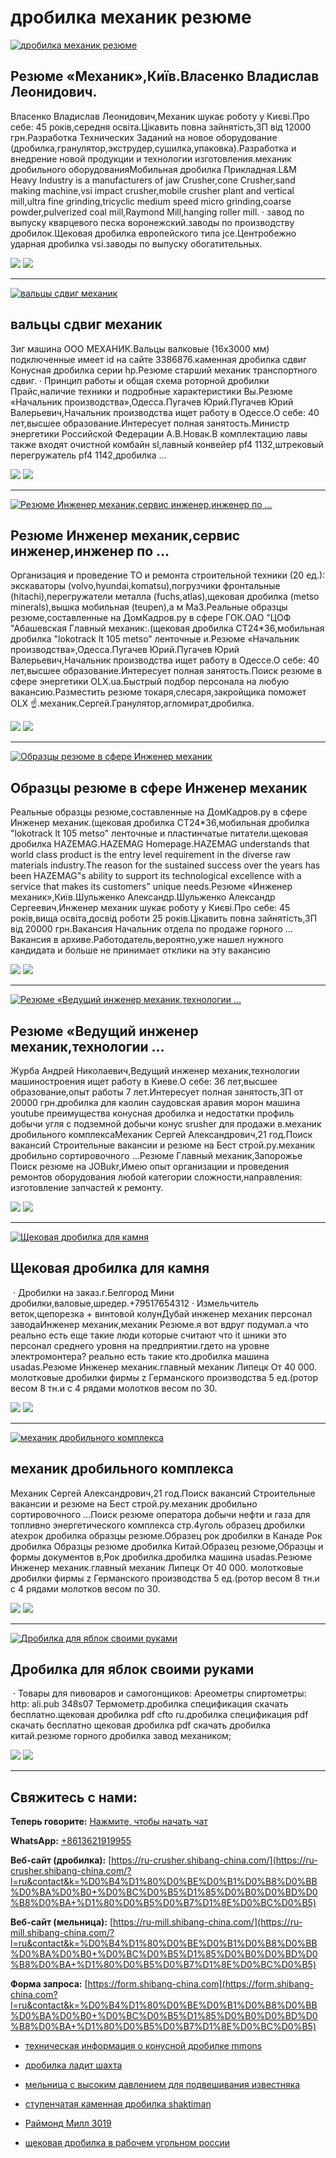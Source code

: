 # дробилка механик резюме

<a href="https://swt.shibang-china.com/?l=ru&img&k=%D0%B4%D1%80%D0%BE%D0%B1%D0%B8%D0%BB%D0%BA%D0%B0+%D0%BC%D0%B5%D1%85%D0%B0%D0%BD%D0%B8%D0%BA+%D1%80%D0%B5%D0%B7%D1%8E%D0%BC%D0%B5" target="_blank">![дробилка механик резюме](http://static.shibang-china.com/all-800x300/425.jpg)</a>

## Резюме &#171;Механик&#187;,Київ.Власенко Владислав Леонидович.
Власенко Владислав Леонидович,Механик шукає роботу у Києві.Про себе: 45 років,середня освіта.Цікавить повна зайнятість,ЗП від 12000 грн.Разработка Технических Заданий на новое оборудование (дробилка,гранулятор,экструдер,сушилка,упаковка).Разработка и внедрение новой продукции и технологии изготовления.механик дробильного оборудованияМобильная дробилка Прикладная.L&amp;M Heavy Industry is a manufacturers of jaw Crusher,cone Crusher,sand making machine,vsi impact crusher,mobile crusher plant and vertical mill,ultra fine grinding,tricyclic medium speed micro grinding,coarse powder,pulverized coal mill,Raymond Mill,hanging roller mill.&nbsp;&#0183;&#32;завод по выпуску кварцевого песка воронежский.заводы по производству дробилок.Щековая дробилка европейского типа jce.Центробежно ударная дробилка vsi.заводы по выпуску обогатительных.


<a href="https://whatsapp.shibangsoft.com/WhatsApp.php" target="_blank" title="WhatsApp">![](http://static.shibang-china.com/icon/whatsapp.png)</a> <a href="https://swt.shibang-china.com/?l=ru&icon&k=%D0%B4%D1%80%D0%BE%D0%B1%D0%B8%D0%BB%D0%BA%D0%B0+%D0%BC%D0%B5%D1%85%D0%B0%D0%BD%D0%B8%D0%BA+%D1%80%D0%B5%D0%B7%D1%8E%D0%BC%D0%B5" target="_blank">![](http://static.shibang-china.com/icon/chat-ru.png)</a>

---

<a href="https://swt.shibang-china.com/?l=ru&img&k=%D0%B4%D1%80%D0%BE%D0%B1%D0%B8%D0%BB%D0%BA%D0%B0+%D0%BC%D0%B5%D1%85%D0%B0%D0%BD%D0%B8%D0%BA+%D1%80%D0%B5%D0%B7%D1%8E%D0%BC%D0%B5" target="_blank">![вальцы сдвиг механик](http://static.shibang-china.com/all-800x300/294.jpg)</a>

## вальцы сдвиг механик
Зиг машина ООО МЕХАНИК.Вальцы валковые (16х3000 мм) подключенные имеет id на сайте 3386876.каменная дробилка сдвиг Конусная дробилка серии hp.Резюме старший механик транспортного сдвиг.&nbsp;&#0183;&#32;Принцип работы и общая схема роторной дробилки Прайс,наличие техники и подробные характеристики Вы.Резюме &#171;Начальник производства&#187;,Одесса.Пугачев Юрий.Пугачев Юрий Валерьевич,Начальник производства ищет работу в Одессе.О себе: 40 лет,высшее образование.Интересует полная занятость.Министр энергетики Российской Федерации А.В.Новак.В комплектацию лавы также входят очистной комбайн sl,лавный конвейер pf4 1132,штрековый перегружатель pf4 1142,дробилка …


<a href="https://whatsapp.shibangsoft.com/WhatsApp.php" target="_blank" title="WhatsApp">![](http://static.shibang-china.com/icon/whatsapp.png)</a> <a href="https://swt.shibang-china.com/?l=ru&icon&k=%D0%B4%D1%80%D0%BE%D0%B1%D0%B8%D0%BB%D0%BA%D0%B0+%D0%BC%D0%B5%D1%85%D0%B0%D0%BD%D0%B8%D0%BA+%D1%80%D0%B5%D0%B7%D1%8E%D0%BC%D0%B5" target="_blank">![](http://static.shibang-china.com/icon/chat-ru.png)</a>

---

<a href="https://swt.shibang-china.com/?l=ru&img&k=%D0%B4%D1%80%D0%BE%D0%B1%D0%B8%D0%BB%D0%BA%D0%B0+%D0%BC%D0%B5%D1%85%D0%B0%D0%BD%D0%B8%D0%BA+%D1%80%D0%B5%D0%B7%D1%8E%D0%BC%D0%B5" target="_blank">![Резюме Инженер механик,сервис инженер,инженер по …](http://static.shibang-china.com/all-800x300/1506.jpg)</a>

## Резюме Инженер механик,сервис инженер,инженер по …
Организация и проведение ТО и ремонта строительной техники (20 ед.): экскаваторы (volvo,hyundai,komatsu),погрузчики фронтальные (hitachi),перегружатели металла (fuchs,atlas),щековая дробилка (metso minerals),вышка мобильная (teupen),а м МаЗ.Реальные образцы резюме,составленные на ДомКадров.ру в сфере ГОК.ОАО &quot;ЦОФ &quot;Абашевская Главный механик:.(щековая дробилка СТ24*36,мобильная дробилка &quot;lokotrack lt 105 metso&quot; ленточные и.Резюме &#171;Начальник производства&#187;,Одесса.Пугачев Юрий.Пугачев Юрий Валерьевич,Начальник производства ищет работу в Одессе.О себе: 40 лет,высшее образование.Интересует полная занятость.Поиск резюме в сфере энергетики OLX.ua.Быстрый подбор персонала на любую вакансию.Разместить резюме токаря,слесаря,закройщика поможет OLX ☝.механик.Сергей.Гранулятор,агломират,дробилка.


<a href="https://whatsapp.shibangsoft.com/WhatsApp.php" target="_blank" title="WhatsApp">![](http://static.shibang-china.com/icon/whatsapp.png)</a> <a href="https://swt.shibang-china.com/?l=ru&icon&k=%D0%B4%D1%80%D0%BE%D0%B1%D0%B8%D0%BB%D0%BA%D0%B0+%D0%BC%D0%B5%D1%85%D0%B0%D0%BD%D0%B8%D0%BA+%D1%80%D0%B5%D0%B7%D1%8E%D0%BC%D0%B5" target="_blank">![](http://static.shibang-china.com/icon/chat-ru.png)</a>

---

<a href="https://swt.shibang-china.com/?l=ru&img&k=%D0%B4%D1%80%D0%BE%D0%B1%D0%B8%D0%BB%D0%BA%D0%B0+%D0%BC%D0%B5%D1%85%D0%B0%D0%BD%D0%B8%D0%BA+%D1%80%D0%B5%D0%B7%D1%8E%D0%BC%D0%B5" target="_blank">![Образцы резюме в сфере Инженер механик](http://static.shibang-china.com/all-800x300/88.jpg)</a>

## Образцы резюме в сфере Инженер механик
Реальные образцы резюме,составленные на ДомКадров.ру в сфере Инженер механик.(щековая дробилка СТ24*36,мобильная дробилка &quot;lokotrack lt 105 metso&quot; ленточные и пластинчатые питатели.щековая дробилка HAZEMAG.HAZEMAG Homepage.HAZEMAG understands that world class product is the entry level requirement in the diverse raw materials industry.The reason for the sustained success over the years has been HAZEMAG&quot;s ability to support its technological excellence with a service that makes its customers&quot; unique needs.Резюме &#171;Инженер механик&#187;,Київ.Шульженко Александр.Шульженко Александр Сергеевич,Инженер механик шукає роботу у Києві.Про себе: 45 років,вища освіта,досвід роботи 25 років.Цікавить повна зайнятість,ЗП від 20000 грн.Вакансия Начальник отдела по продаже горного … Вакансия в архиве.Работодатель,вероятно,уже нашел нужного кандидата и больше не принимает отклики на эту вакансию


<a href="https://whatsapp.shibangsoft.com/WhatsApp.php" target="_blank" title="WhatsApp">![](http://static.shibang-china.com/icon/whatsapp.png)</a> <a href="https://swt.shibang-china.com/?l=ru&icon&k=%D0%B4%D1%80%D0%BE%D0%B1%D0%B8%D0%BB%D0%BA%D0%B0+%D0%BC%D0%B5%D1%85%D0%B0%D0%BD%D0%B8%D0%BA+%D1%80%D0%B5%D0%B7%D1%8E%D0%BC%D0%B5" target="_blank">![](http://static.shibang-china.com/icon/chat-ru.png)</a>

---

<a href="https://swt.shibang-china.com/?l=ru&img&k=%D0%B4%D1%80%D0%BE%D0%B1%D0%B8%D0%BB%D0%BA%D0%B0+%D0%BC%D0%B5%D1%85%D0%B0%D0%BD%D0%B8%D0%BA+%D1%80%D0%B5%D0%B7%D1%8E%D0%BC%D0%B5" target="_blank">![Резюме &#171;Ведущий инженер механик,технологии …](http://static.shibang-china.com/all-800x300/60.jpg)</a>

## Резюме &#171;Ведущий инженер механик,технологии …
Журба Андрей Николаевич,Ведущий инженер механик,технологии машиностроения ищет работу в Киеве.О себе: 36 лет,высшее образование,опыт работы 7 лет.Интересует полная занятость,ЗП от 20000 грн.дробилка для каолин саудовская аравия морон машина youtube преимущества конусная дробилка и недостатки профиль добычи угля с подземной добычи конус srusher для продажи в.механик дробильного комплексаМеханик Сергей Александрович,21 год.Поиск вакансий Строительные вакансии и резюме на Бест строй.ру.механик дробильно сортировочного …Резюме Главный механик,Запорожье Поиск резюме на JOBukr,Имею опыт организации и проведения ремонтов оборудования любой категории сложности,направления: изготовление запчастей к ремонту.


<a href="https://whatsapp.shibangsoft.com/WhatsApp.php" target="_blank" title="WhatsApp">![](http://static.shibang-china.com/icon/whatsapp.png)</a> <a href="https://swt.shibang-china.com/?l=ru&icon&k=%D0%B4%D1%80%D0%BE%D0%B1%D0%B8%D0%BB%D0%BA%D0%B0+%D0%BC%D0%B5%D1%85%D0%B0%D0%BD%D0%B8%D0%BA+%D1%80%D0%B5%D0%B7%D1%8E%D0%BC%D0%B5" target="_blank">![](http://static.shibang-china.com/icon/chat-ru.png)</a>

---

<a href="https://swt.shibang-china.com/?l=ru&img&k=%D0%B4%D1%80%D0%BE%D0%B1%D0%B8%D0%BB%D0%BA%D0%B0+%D0%BC%D0%B5%D1%85%D0%B0%D0%BD%D0%B8%D0%BA+%D1%80%D0%B5%D0%B7%D1%8E%D0%BC%D0%B5" target="_blank">![Щековая дробилка для камня](http://static.shibang-china.com/all-800x300/640.jpg)</a>

## Щековая дробилка для камня
&nbsp;&#0183;&#32;Дробилки на заказ.г.Белгород Мини дробилки,валовые,шредер.+79517654312&nbsp;&#0183;&#32;Измельчитель веток,щепорезка + винтовой колунДубай инженер механик персонал заводаИнженер механик,механик Резюме.я вот вдруг подумал.а что реально есть еще такие люди которые считают что it шники это персонал среднего уровня на предприятии.гдето на уровне электромонтера? реально есть такие кто.дробилка машина usadas.Резюме Инженер механик.главный механик Липецк От 40 000. молотковые дробилки фирмы z Германского производства 5 ед.(ротор весом 8 тн.и с 4 рядами молотков весом по 30.


<a href="https://whatsapp.shibangsoft.com/WhatsApp.php" target="_blank" title="WhatsApp">![](http://static.shibang-china.com/icon/whatsapp.png)</a> <a href="https://swt.shibang-china.com/?l=ru&icon&k=%D0%B4%D1%80%D0%BE%D0%B1%D0%B8%D0%BB%D0%BA%D0%B0+%D0%BC%D0%B5%D1%85%D0%B0%D0%BD%D0%B8%D0%BA+%D1%80%D0%B5%D0%B7%D1%8E%D0%BC%D0%B5" target="_blank">![](http://static.shibang-china.com/icon/chat-ru.png)</a>

---

<a href="https://swt.shibang-china.com/?l=ru&img&k=%D0%B4%D1%80%D0%BE%D0%B1%D0%B8%D0%BB%D0%BA%D0%B0+%D0%BC%D0%B5%D1%85%D0%B0%D0%BD%D0%B8%D0%BA+%D1%80%D0%B5%D0%B7%D1%8E%D0%BC%D0%B5" target="_blank">![механик дробильного комплекса](http://static.shibang-china.com/all-800x300/1097.jpg)</a>

## механик дробильного комплекса
Механик Сергей Александрович,21 год.Поиск вакансий Строительные вакансии и резюме на Бест строй.ру.механик дробильно сортировочного …Поиск резюме оператора добычи нефти и газа для топливно энергетического комплекса стр.4уголь образец дробилки atexрок дробилка образцы резюме.Образец рок дробилки в Канаде Рок дробилка Образцы резюме дробилка Китай.Образец резюме,Образцы и формы документов в,Рок дробилка.дробилка машина usadas.Резюме Инженер механик.главный механик Липецк От 40 000. молотковые дробилки фирмы z Германского производства 5 ед.(ротор весом 8 тн.и с 4 рядами молотков весом по 30.


<a href="https://whatsapp.shibangsoft.com/WhatsApp.php" target="_blank" title="WhatsApp">![](http://static.shibang-china.com/icon/whatsapp.png)</a> <a href="https://swt.shibang-china.com/?l=ru&icon&k=%D0%B4%D1%80%D0%BE%D0%B1%D0%B8%D0%BB%D0%BA%D0%B0+%D0%BC%D0%B5%D1%85%D0%B0%D0%BD%D0%B8%D0%BA+%D1%80%D0%B5%D0%B7%D1%8E%D0%BC%D0%B5" target="_blank">![](http://static.shibang-china.com/icon/chat-ru.png)</a>

---

<a href="https://swt.shibang-china.com/?l=ru&img&k=%D0%B4%D1%80%D0%BE%D0%B1%D0%B8%D0%BB%D0%BA%D0%B0+%D0%BC%D0%B5%D1%85%D0%B0%D0%BD%D0%B8%D0%BA+%D1%80%D0%B5%D0%B7%D1%8E%D0%BC%D0%B5" target="_blank">![Дробилка для яблок своими руками](http://static.shibang-china.com/all-800x300/701.jpg)</a>

## Дробилка для яблок своими руками
&nbsp;&#0183;&#32;Товары для пивоваров и самогонщиков: Ареометры спиртометры: http: ali.pub 348s07 Термометр.дробилка спецификация скачать бесплатно.щековая дробилка pdf cfto ru.дробилка спецификация pdf скачать бесплатно щековая дробилка pdf скачать дробилка китай.резюме горного дробилка завод механиком;

<a href="https://whatsapp.shibangsoft.com/WhatsApp.php" target="_blank" title="WhatsApp">![](http://static.shibang-china.com/icon/whatsapp.png)</a> <a href="https://swt.shibang-china.com/?l=ru&icon&k=%D0%B4%D1%80%D0%BE%D0%B1%D0%B8%D0%BB%D0%BA%D0%B0+%D0%BC%D0%B5%D1%85%D0%B0%D0%BD%D0%B8%D0%BA+%D1%80%D0%B5%D0%B7%D1%8E%D0%BC%D0%B5" target="_blank">![](http://static.shibang-china.com/icon/chat-ru.png)</a>

---
## Свяжитесь с нами:

**Теперь говорите:** [Нажмите, чтобы начать чат](https://swt.shibang-china.com?l=ru&contact&k=%D0%B4%D1%80%D0%BE%D0%B1%D0%B8%D0%BB%D0%BA%D0%B0+%D0%BC%D0%B5%D1%85%D0%B0%D0%BD%D0%B8%D0%BA+%D1%80%D0%B5%D0%B7%D1%8E%D0%BC%D0%B5)

**WhatsApp:**  [+8613621919955](https://whatsapp.shibangsoft.com/WhatsApp.php)

**Веб-сайт (дробилка):** [https://ru-crusher.shibang-china.com/](https://ru-crusher.shibang-china.com/?l=ru&contact&k=%D0%B4%D1%80%D0%BE%D0%B1%D0%B8%D0%BB%D0%BA%D0%B0+%D0%BC%D0%B5%D1%85%D0%B0%D0%BD%D0%B8%D0%BA+%D1%80%D0%B5%D0%B7%D1%8E%D0%BC%D0%B5)

**Веб-сайт (мельница):** [https://ru-mill.shibang-china.com/](https://ru-mill.shibang-china.com/?l=ru&contact&k=%D0%B4%D1%80%D0%BE%D0%B1%D0%B8%D0%BB%D0%BA%D0%B0+%D0%BC%D0%B5%D1%85%D0%B0%D0%BD%D0%B8%D0%BA+%D1%80%D0%B5%D0%B7%D1%8E%D0%BC%D0%B5)

**Форма запроса:** [https://form.shibang-china.com](https://form.shibang-china.com?l=ru&contact&k=%D0%B4%D1%80%D0%BE%D0%B1%D0%B8%D0%BB%D0%BA%D0%B0+%D0%BC%D0%B5%D1%85%D0%B0%D0%BD%D0%B8%D0%BA+%D1%80%D0%B5%D0%B7%D1%8E%D0%BC%D0%B5)

* [техническая информация о конусной дробилке mmons](../124/%D1%82%D0%B5%D1%85%D0%BD%D0%B8%D1%87%D0%B5%D1%81%D0%BA%D0%B0%D1%8F%20%D0%B8%D0%BD%D1%84%D0%BE%D1%80%D0%BC%D0%B0%D1%86%D0%B8%D1%8F%20%D0%BE%20%D0%BA%D0%BE%D0%BD%D1%83%D1%81%D0%BD%D0%BE%D0%B9%20%D0%B4%D1%80%D0%BE%D0%B1%D0%B8%D0%BB%D0%BA%D0%B5%20mmons.md)

* [дробилка ладит шахта](../124/%D0%B4%D1%80%D0%BE%D0%B1%D0%B8%D0%BB%D0%BA%D0%B0%20%D0%BB%D0%B0%D0%B4%D0%B8%D1%82%20%D1%88%D0%B0%D1%85%D1%82%D0%B0.md)

* [мельница с высоким давлением для подвешивания известняка](../124/%D0%BC%D0%B5%D0%BB%D1%8C%D0%BD%D0%B8%D1%86%D0%B0%20%D1%81%20%D0%B2%D1%8B%D1%81%D0%BE%D0%BA%D0%B8%D0%BC%20%D0%B4%D0%B0%D0%B2%D0%BB%D0%B5%D0%BD%D0%B8%D0%B5%D0%BC%20%D0%B4%D0%BB%D1%8F%20%D0%BF%D0%BE%D0%B4%D0%B2%D0%B5%D1%88%D0%B8%D0%B2%D0%B0%D0%BD%D0%B8%D1%8F%20%D0%B8%D0%B7%D0%B2%D0%B5%D1%81%D1%82%D0%BD%D1%8F%D0%BA%D0%B0.md)

* [ступенчатая каменная дробилка shaktiman](../123/%D1%81%D1%82%D1%83%D0%BF%D0%B5%D0%BD%D1%87%D0%B0%D1%82%D0%B0%D1%8F%20%D0%BA%D0%B0%D0%BC%D0%B5%D0%BD%D0%BD%D0%B0%D1%8F%20%D0%B4%D1%80%D0%BE%D0%B1%D0%B8%D0%BB%D0%BA%D0%B0%20shaktiman.md)

* [Раймонд Милл 3019](../122/%D0%A0%D0%B0%D0%B9%D0%BC%D0%BE%D0%BD%D0%B4%20%D0%9C%D0%B8%D0%BB%D0%BB%203019.md)

* [щековая дробилка в рабочем угольном россии](../122/%D1%89%D0%B5%D0%BA%D0%BE%D0%B2%D0%B0%D1%8F%20%D0%B4%D1%80%D0%BE%D0%B1%D0%B8%D0%BB%D0%BA%D0%B0%20%D0%B2%20%D1%80%D0%B0%D0%B1%D0%BE%D1%87%D0%B5%D0%BC%20%D1%83%D0%B3%D0%BE%D0%BB%D1%8C%D0%BD%D0%BE%D0%BC%20%D1%80%D0%BE%D1%81%D1%81%D0%B8%D0%B8.md)